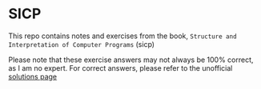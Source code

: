 # SICP

This repo contains notes and exercises from the book, `Structure and Interpretation of Computer Programs` (sicp)

Please note that these exercise answers may not always be 100% correct, as I am no expert. 
For correct answers, please refer to the unofficial [solutions page](http://community.schemewiki.org/?sicp-solutions)

